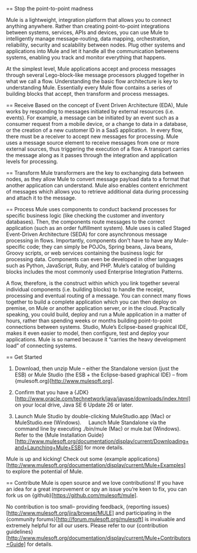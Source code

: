 == Stop the point-to-point madness

Mule is a lightweight, integration platform that allows you to connect anything anywhere. Rather than creating point-to-point integrations between systems, services, APIs and devices, you can use Mule to intelligently manage message-routing, data mapping, orchestration, reliability, security and scalability between nodes. Plug other systems and applications into Mule and let it handle all the communication betweens systems, enabling you track and monitor everything that happens. 

At the simplest level, Mule applications accept and process messages through several Lego-block-like message processors plugged together in what we call a flow. Understanding the basic flow architecture is key to understanding Mule. Essentially every Mule flow contains a series of building blocks that accept, then transform and process messages. 

== Receive
Based on the concept of Event Driven Architecture (EDA), Mule works by responding to messages initiated by external resources (i.e. events). For example, a message can be initiated by an event such as a consumer request from a mobile device, or a change to data in a database, or the creation of a new customer ID in a SaaS application. 
 In every flow, there must be a receiver to accept new messages for processing. Mule uses a message source element to receive messages from one or more external sources, thus triggering the execution of a flow. A transport carries the message along as it passes through the integration and application levels for processing.

== Transform
Mule transformers are the key to exchanging data between nodes, as they allow Mule to convert message payload data to a format that another application can understand. Mule also enables content enrichment of messages which allows you to retrieve additional data during processing and attach it to the message.

== Process
Mule uses components to conduct backend processes for specific business logic (like checking the customer and inventory databases). Then, the components route messages to the correct application (such as an order fulfillment system). Mule uses is called Staged Event-Driven Architecture (SEDA) for core asynchronous message processing in flows. Importantly, components don't have to have any Mule-specific code; they can simply be POJOs, Spring beans, Java beans, Groovy scripts, or web services containing the business logic for processing data. Components can even be developed in other languages such as Python, JavaScript, Ruby, and PHP. Mule’s catalog of building blocks includes the most commonly used Enterprise Integration Patterns.

A flow, therefore, is the construct within which you link together several individual components (i.e. building blocks) to handle the receipt, processing and eventual routing of a message. You can connect many flows together to build a complete application which you can then deploy on premise, on Mule or another application server, or in the cloud. Practically speaking, you could build, deploy and run a Mule application in a matter of hours, rather than spending weeks or months building point-to-point connections between systems. Studio, Mule’s Eclipse-based graphical IDE, makes it even easier to model, then configure, test and deploy your applications. Mule is so named because it “carries the heavy development load” of connecting systems.

== Get Started

1. Download, then unzip Mule – either the Standalone version (just the ESB) or Mule Studio (the ESB + the Eclipse-based graphical IDE) – from {mulesoft.org}[http://www.mulesoft.org].

2. Confirm that you have a {JDK}[http://www.oracle.com/technetwork/java/javase/downloads/index.html] on your local drive, Java SE 6 Update 26 or later.

3. Launch Mule Studio by double-clicking MuleStudio.app (Mac) or MuleStudio.exe (Windows).  
     Launch Mule Standalone via the command line by executing ./bin/mule (Mac) or mule.bat (Windows). 
     Refer to the {Mule Installation Guide}[http://www.mulesoft.org/documentation/display/current/Downloading+and+Launching+Mule+ESB] for more details. 

Mule is up and kicking! Check out some {example applications}[http://www.mulesoft.org/documentation/display/current/Mule+Examples] to explore the potential of Mule.


== Contribute
Mule is open source and we love contributions! If you have an idea for a great improvement or spy an issue you’re keen to fix, you can fork us on {github}[https://github.com/mulesoft/mule].  

No contribution is too small– providing feedback, {reporting issues}[http://www.mulesoft.org/jira/browse/MULE] and participating in the {community forums}[http://forum.mulesoft.org/mulesoft] is invaluable and extremely helpful for all our users. Please refer to our {contribution guidelines}[http://www.mulesoft.org/documentation/display/current/Mule+Contributors+Guide] for details.




